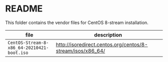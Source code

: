 # README
This folder contains the vendor files for CentOS 8-stream installation.

file | description
--- | ---
`CentOS-Stream-8-x86_64-20210421-boot.iso`  | <http://isoredirect.centos.org/centos/8-stream/isos/x86_64/>
